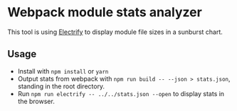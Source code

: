 # Webpack module stats analyzer

This tool is using [Electrify](https://github.com/electrode-io/electrode-electrify) to display module file sizes in a sunburst chart.

## Usage

- Install with `npm install` or `yarn`
- Output stats from webpack with `npm run build -- --json > stats.json`, standing in the root directory.
- Run `npm run electrify -- ../../stats.json --open` to display stats in the browser.
